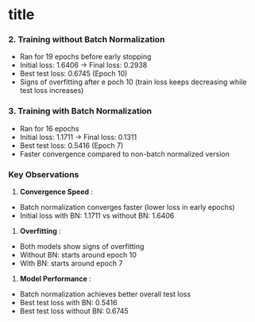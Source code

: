# title

    

### 2. Training without Batch Normalization

* Ran for 19 epochs before early stopping
* Initial loss: 1.6406 → Final loss: 0.2938
* Best test loss: 0.6745 (Epoch 10)
* Signs of overfitting after e		poch 10 (train loss keeps decreasing while test loss increases)

### 3. Training with Batch Normalization

* Ran for 16 epochs
* Initial loss: 1.1711 → Final loss: 0.1311
* Best test loss: 0.5416 (Epoch 7)
* Faster convergence compared to non-batch normalized version

### Key Observations

1. **Convergence Speed** :

* Batch normalization converges faster (lower loss in early epochs)
* Initial loss with BN: 1.1711 vs without BN: 1.6406

1. **Overfitting** :

* Both models show signs of overfitting
* Without BN: starts around epoch 10
* With BN: starts around epoch 7

1. **Model Performance** :

* Batch normalization achieves better overall test loss
* Best test loss with BN: 0.5416
* Best test loss without BN: 0.6745
